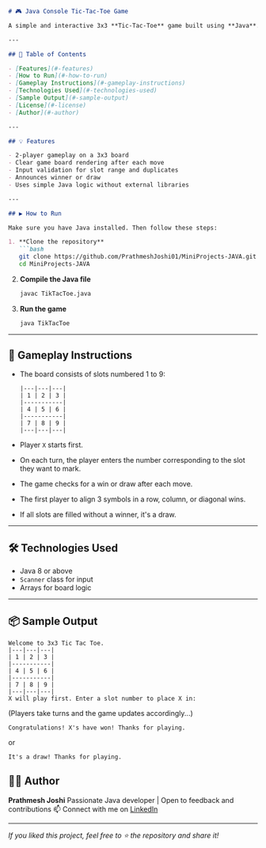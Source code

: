 ````markdown
# 🎮 Java Console Tic-Tac-Toe Game

A simple and interactive 3x3 **Tic-Tac-Toe** game built using **Java**. This game runs in the console and allows two players to take turns placing their marks (X or O) on a 3x3 board. The game continues until one player wins or the match ends in a draw.

---

## 📌 Table of Contents

- [Features](#-features)
- [How to Run](#-how-to-run)
- [Gameplay Instructions](#-gameplay-instructions)
- [Technologies Used](#-technologies-used)
- [Sample Output](#-sample-output)
- [License](#-license)
- [Author](#-author)

---

## 💡 Features

- 2-player gameplay on a 3x3 board
- Clear game board rendering after each move
- Input validation for slot range and duplicates
- Announces winner or draw
- Uses simple Java logic without external libraries

---

## ▶️ How to Run

Make sure you have Java installed. Then follow these steps:

1. **Clone the repository**
   ```bash
   git clone https://github.com/PrathmeshJoshi01/MiniProjects-JAVA.git
   cd MiniProjects-JAVA
````

2. **Compile the Java file**

   ```bash
   javac TikTacToe.java
   ```

3. **Run the game**

   ```bash
   java TikTacToe
   ```

---

## 🎯 Gameplay Instructions

* The board consists of slots numbered 1 to 9:

  ```
  |---|---|---|
  | 1 | 2 | 3 |
  |-----------|
  | 4 | 5 | 6 |
  |-----------|
  | 7 | 8 | 9 |
  |---|---|---|
  ```

* Player `X` starts first.

* On each turn, the player enters the number corresponding to the slot they want to mark.

* The game checks for a win or draw after each move.

* The first player to align 3 symbols in a row, column, or diagonal wins.

* If all slots are filled without a winner, it's a draw.

---

## 🛠️ Technologies Used

* Java 8 or above
* `Scanner` class for input
* Arrays for board logic

---

## 📦 Sample Output

```
Welcome to 3x3 Tic Tac Toe.
|---|---|---|
| 1 | 2 | 3 |
|-----------|
| 4 | 5 | 6 |
|-----------|
| 7 | 8 | 9 |
|---|---|---|
X will play first. Enter a slot number to place X in:
```

(Players take turns and the game updates accordingly...)

```
Congratulations! X's have won! Thanks for playing.
```

or

```
It's a draw! Thanks for playing.
```



## 🙋‍♂️ Author

**Prathmesh Joshi**
Passionate Java developer | Open to feedback and contributions
📫 Connect with me on [LinkedIn](https://www.linkedin.com/in/prathmesh-joshi01)

---

*If you liked this project, feel free to ⭐️ the repository and share it!*

